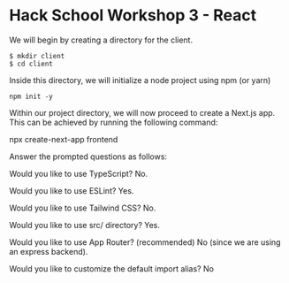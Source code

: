 # Hack School Workshop 3 - React 

We will begin by creating a directory for the client.
 ```
$ mkdir client 
$ cd client
 ```

Inside this directory, we will initialize a node project using npm (or yarn)

```
npm init -y
```
Within our project directory, we will now proceed to create a Next.js app. This can be achieved by running the following command:

npx create-next-app frontend 

Answer the prompted questions as follows:

Would you like to use TypeScript? No.

Would you like to use ESLint? Yes.

Would you like to use Tailwind CSS? No.

Would you like to use src/ directory? Yes.

Would you like to use App Router? (recommended) No (since we are using an express backend).

Would you like to customize the default import alias? No
